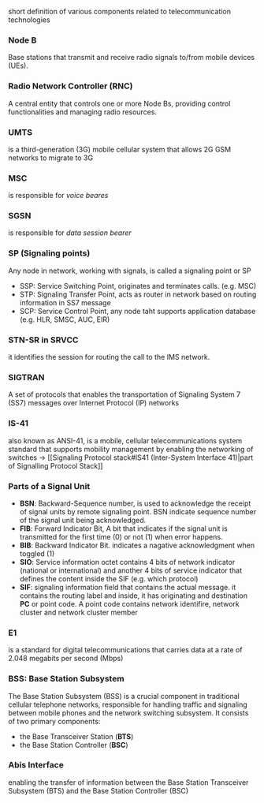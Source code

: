 short definition of various components related to telecommunication technologies

### Node B
Base stations that transmit and receive radio signals to/from mobile devices (UEs).
### Radio Network Controller (RNC)
A central entity that controls one or more Node Bs, providing control functionalities and managing radio resources.
### UMTS
is a third-generation (3G) mobile cellular system that allows 2G GSM networks to migrate to 3G
### MSC
is responsible for *voice beares*
### SGSN
is responsible for *data session bearer*
### SP (Signaling points)
Any node in network, working with signals, is called a signaling point or SP
- SSP: Service Switching Point, originates and terminates calls. (e.g. MSC)
- STP: Signaling Transfer Point, acts as router in network based on routing information in SS7 message
- SCP: Service Control Point, any node taht supports application database (e.g. HLR, SMSC, AUC, EIR)
### STN-SR in SRVCC
it identifies the session for routing the call to the IMS network.
### SIGTRAN
A set of protocols that enables the transportation of Signaling System 7 (SS7) messages over Internet Protocol (IP) networks
### IS-41
also known as ANSI-41, is a mobile, cellular telecommunications system standard that supports mobility management by enabling the networking of switches -> [[Signaling Protocol stack#IS41 (Inter-System Interface 41)|part of Signalling Protocol Stack]]
### Parts of a **Signal Unit**
- **BSN**: Backward-Sequence number, is used to acknowledge the receipt of signal units by remote signaling point. BSN indicate sequence number of the signal unit being acknowledged.
- **FIB**: Forward Indicator Bit, A bit that indicates if the signal unit is transmitted for the first time (0) or not (1) when error happens.
- **BIB**: Backward Indicator Bit. indicates a nagative acknowledgment when toggled (1)
- **SIO**: Service information octet contains 4 bits of network indicator (national or international) and another 4 bits of service indicator that defines the content inside the SIF (e.g. which protocol)
- **SIF**: signaling information field that contains the actual message. it contains the routing label and inside, it has originating and destination **PC** or point code. A point code contains network identifire, network cluster and network cluster member
### E1
is a standard for digital telecommunications that carries data at a rate of 2.048 megabits per second (Mbps)
### BSS: Base Station Subsystem
The Base Station Subsystem (BSS) is a crucial component in traditional cellular telephone networks, responsible for handling traffic and signaling between mobile phones and the network switching subsystem. It consists of two primary components: 
- the Base Transceiver Station (**BTS**)
- the Base Station Controller (**BSC**)
### Abis Interface
enabling the transfer of information between the Base Station Transceiver Subsystem (BTS) and the Base Station Controller (BSC)